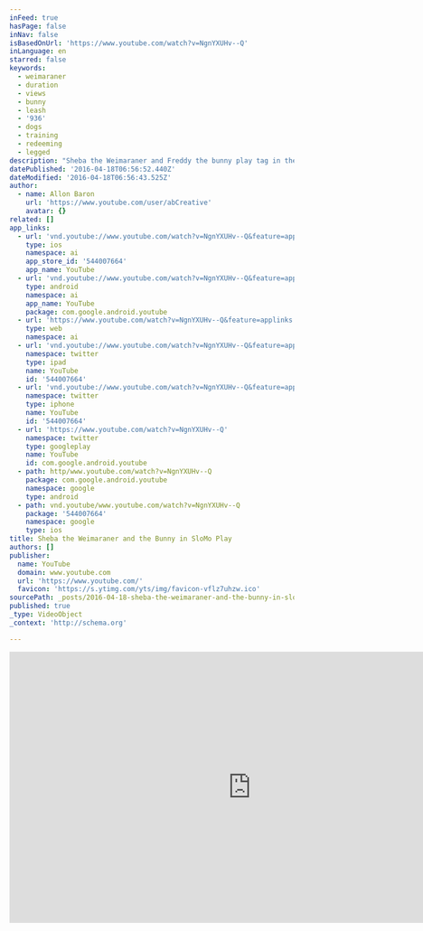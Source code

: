 ```yaml
---
inFeed: true
hasPage: false
inNav: false
isBasedOnUrl: 'https://www.youtube.com/watch?v=NgnYXUHv--Q'
inLanguage: en
starred: false
keywords:
  - weimaraner
  - duration
  - views
  - bunny
  - leash
  - '936'
  - dogs
  - training
  - redeeming
  - legged
description: "Sheba the Weimaraner and Freddy the bunny play tag in the backyard. She is just amazing with the bunny, we are quite sure she thinks it's her child. Make sure you look closely at the 52 second mark where stays on three legs and keeps her front left leg off the ground so she doesn't hurt the bunny."
datePublished: '2016-04-18T06:56:52.440Z'
dateModified: '2016-04-18T06:56:43.525Z'
author:
  - name: Allon Baron
    url: 'https://www.youtube.com/user/abCreative'
    avatar: {}
related: []
app_links:
  - url: 'vnd.youtube://www.youtube.com/watch?v=NgnYXUHv--Q&feature=applinks'
    type: ios
    namespace: ai
    app_store_id: '544007664'
    app_name: YouTube
  - url: 'vnd.youtube://www.youtube.com/watch?v=NgnYXUHv--Q&feature=applinks'
    type: android
    namespace: ai
    app_name: YouTube
    package: com.google.android.youtube
  - url: 'https://www.youtube.com/watch?v=NgnYXUHv--Q&feature=applinks'
    type: web
    namespace: ai
  - url: 'vnd.youtube://www.youtube.com/watch?v=NgnYXUHv--Q&feature=applinks'
    namespace: twitter
    type: ipad
    name: YouTube
    id: '544007664'
  - url: 'vnd.youtube://www.youtube.com/watch?v=NgnYXUHv--Q&feature=applinks'
    namespace: twitter
    type: iphone
    name: YouTube
    id: '544007664'
  - url: 'https://www.youtube.com/watch?v=NgnYXUHv--Q'
    namespace: twitter
    type: googleplay
    name: YouTube
    id: com.google.android.youtube
  - path: http/www.youtube.com/watch?v=NgnYXUHv--Q
    package: com.google.android.youtube
    namespace: google
    type: android
  - path: vnd.youtube/www.youtube.com/watch?v=NgnYXUHv--Q
    package: '544007664'
    namespace: google
    type: ios
title: Sheba the Weimaraner and the Bunny in SloMo Play
authors: []
publisher:
  name: YouTube
  domain: www.youtube.com
  url: 'https://www.youtube.com/'
  favicon: 'https://s.ytimg.com/yts/img/favicon-vflz7uhzw.ico'
sourcePath: _posts/2016-04-18-sheba-the-weimaraner-and-the-bunny-in-slomo-play.md
published: true
_type: VideoObject
_context: 'http://schema.org'

---
```

<iframe src="https://cdn.embedly.com/widgets/media.html?src=https%3A%2F%2Fwww.youtube.com%2Fembed%2FNgnYXUHv--Q%3Ffeature%3Doembed&amp;url=https%3A%2F%2Fwww.youtube.com%2Fwatch%3Fv%3DNgnYXUHv--Q&amp;image=https%3A%2F%2Fi.ytimg.com%2Fvi%2FNgnYXUHv--Q%2Fhqdefault.jpg&amp;key=b7d04c9b404c499eba89ee7072e1c4f7&amp;type=text%2Fhtml&amp;schema=youtube" width="854" height="480" scrolling="no" frameborder="0" allowfullscreen="allowfullscreen" style=""></iframe>